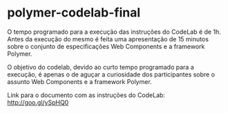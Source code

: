 polymer-codelab-final
=====================

O tempo programado para a execução das instruções do CodeLab é de 1h. 
Antes da execução do mesmo é feita uma apresentação de 15 minutos sobre o conjunto de 
especificações Web Components e a framework Polymer.

O objetivo do codelab, devido ao curto tempo programado para a execução, é apenas o de aguçar 
a curiosidade dos participantes sobre o assunto Web Components e a framework Polymer.


Link para o documento com as instruções do CodeLab:
http://goo.gl/ySpHQ0
